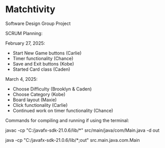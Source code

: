 # Matchtivity
Software Design Group Project

SCRUM Planning: 

February 27, 2025: 
- Start New Game buttons (Carlie)
- Timer functionality (Chance) 
- Save and Exit buttons (Kobe) 
- Started Card class (Caden) 

March 4, 2025:
- Choose Difficulty (Brooklyn & Caden)
- Choose Category (Kobe)
- Board layout (Maxie)
- Click functionality (Carlie)
- Continued work on timer functionality (Chance)

Commands for compiling and running if using the terminal:

javac -cp "C:/javafx-sdk-21.0.6/lib/*" src/main/java/com/Main.java -d out

java -cp "C:/javafx-sdk-21.0.6/lib/*;out" src.main.java.com.Main
